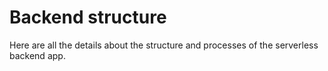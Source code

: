 # Backend structure

Here are all the details about the structure and processes of the serverless backend app.
